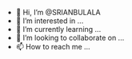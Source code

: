 - 👋 Hi, I’m @SRIANBULALA
- 👀 I’m interested in ...
- 🌱 I’m currently learning ...
- 💞️ I’m looking to collaborate on ...
- 📫 How to reach me ...

<!---
SRIANBULALA/SRIANBULALA is a ✨ special ✨ repository because its `README.md` (this file) appears on your GitHub profile.
You can click the Preview link to take a look at your changes.
--->
